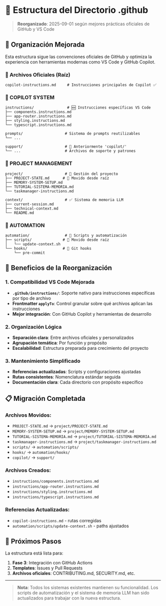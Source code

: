 # 📁 Estructura del Directorio .github

> **Reorganizado**: 2025-09-01 según mejores prácticas oficiales de GitHub y VS Code

## 🎯 **Organización Mejorada**

Esta estructura sigue las convenciones oficiales de GitHub y optimiza la experiencia con herramientas modernas como VS Code y GitHub Copilot.

### **📁 Archivos Oficiales (Raíz)**

```
copilot-instructions.md     # Instrucciones principales de Copilot ✅
```

### **📁 COPILOT SYSTEM**

```
instructions/               # 🆕 Instrucciones específicas VS Code
├── components.instructions.md
├── app-router.instructions.md
├── styling.instructions.md
└── typescript.instructions.md

prompts/                   # Sistema de prompts reutilizables
└── ...

support/                   # 🔄 Anteriormente 'copilot/'
└── ...                    # Archivos de soporte y patrones
```

### **📁 PROJECT MANAGEMENT**

```
project/                   # 🔄 Gestión del proyecto
├── PROJECT-STATE.md      # 🔄 Movido desde raíz
├── MEMORY-SYSTEM-SETUP.md
├── TUTORIAL-SISTEMA-MEMORIA.md
└── taskmanager-instructions.md

context/                   # ✅ Sistema de memoria LLM
├── current-session.md
├── technical-context.md
└── README.md
```

### **📁 AUTOMATION**

```
automation/                # 🔄 Scripts y automatización
├── scripts/              # 🔄 Movido desde raíz
│   └── update-context.sh
└── hooks/                # 🔄 Git hooks
    └── pre-commit
```

## 🚀 **Beneficios de la Reorganización**

### **1. Compatibilidad VS Code Mejorada**

- **`.github/instructions/`**: Soporte nativo para instrucciones específicas por tipo de archivo
- **Frontmatter `applyTo`**: Control granular sobre qué archivos aplican las instrucciones
- **Mejor integración**: Con GitHub Copilot y herramientas de desarrollo

### **2. Organización Lógica**

- **Separación clara**: Entre archivos oficiales y personalizados
- **Agrupación temática**: Por función y propósito
- **Escalabilidad**: Estructura preparada para crecimiento del proyecto

### **3. Mantenimiento Simplificado**

- **Referencias actualizadas**: Scripts y configuraciones ajustadas
- **Rutas consistentes**: Nomenclatura estándar seguida
- **Documentación clara**: Cada directorio con propósito específico

## 📋 **Migración Completada**

### **Archivos Movidos:**

- `PROJECT-STATE.md` → `project/PROJECT-STATE.md`
- `MEMORY-SYSTEM-SETUP.md` → `project/MEMORY-SYSTEM-SETUP.md`
- `TUTORIAL-SISTEMA-MEMORIA.md` → `project/TUTORIAL-SISTEMA-MEMORIA.md`
- `taskmanager-instructions.md` → `project/taskmanager-instructions.md`
- `scripts/` → `automation/scripts/`
- `hooks/` → `automation/hooks/`
- `copilot/` → `support/`

### **Archivos Creados:**

- `instructions/components.instructions.md`
- `instructions/app-router.instructions.md`
- `instructions/styling.instructions.md`
- `instructions/typescript.instructions.md`

### **Referencias Actualizadas:**

- `copilot-instructions.md` - rutas corregidas
- `automation/scripts/update-context.sh` - paths ajustados

## 🔄 **Próximos Pasos**

La estructura está lista para:

1. **Fase 3**: Integración con GitHub Actions
2. **Templates**: Issues y Pull Requests
3. **Archivos oficiales**: CONTRIBUTING.md, SECURITY.md, etc.

---

> **Nota**: Todos los sistemas existentes mantienen su funcionalidad. Los scripts de automatización y el sistema de memoria LLM han sido actualizados para trabajar con la nueva estructura.
